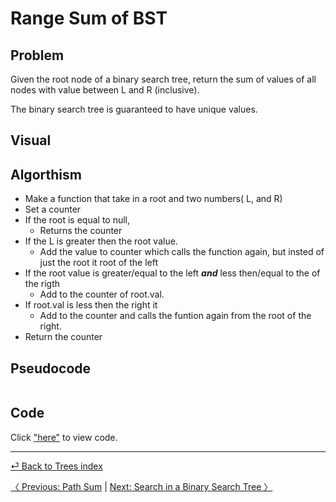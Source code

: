 # Range Sum of BST
## Problem
Given the root node of a binary search tree, return the sum of values of all nodes with value between L and R (inclusive).

The binary search tree is guaranteed to have unique values.

## Visual

## Algorthism
* Make a  function that take in a root and two numbers( L, and R)
* Set a counter
* If the root  is equal to null,
  * Returns the counter
* If the L is greater then the root value.
  * Add the value to counter which calls the function again, but insted of just the root it root of the left
* If the root value is greater/equal to the left *__and__* less then/equal to the of the rigth
  * Add to the counter of root.val.
* If root.val is less then the right it
  * Add to the counter and calls the funtion again from the root of the right.
* Return the counter
## Pseudocode
```
```


## Code
Click ["here"](rangeSum.js) to view code.

<hr>

[ ⏎ Back to Trees index ](../README.md) 

[〈 Previous: Path Sum](../pathSum/README.md) | [Next: Search in a Binary Search Tree 〉](../searchTree/README.md)
